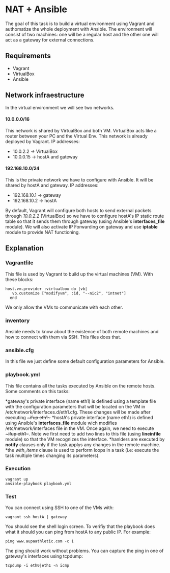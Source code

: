 # NAT + Ansible #

The goal of this task is to build a virtual environment using Vagrant and authomatize the whole deployment with Ansible. The environment will consist of two machines: one will be a regular host and the other one will act as a gateway for external connections.

## Requirements ##
* Vagrant
* VirtualBox
* Ansible


## Network infraestructure ##
In the virtual environment we will see two networks.
#### 10.0.0.0/16 ####
This network is shared by VirtualBox and both VM. VirtualBox acts like a router between your PC and the Virtual Env. This network is already deployed by Vagrant.
IP addresses:
* 10.0.2.2 -> VirtualBox
* 10.0.0.15 -> hostA and gateway
#### 192.168.10.0/24 ####
This is the private network we have to configure with Ansible. It will be shared by hostA and gateway.
IP addresses:
* 192.168.10.1 -> gateway
* 192.168.10.2 -> hostA

By default, Vagrant will configure both hosts to send external packets through *10.0.2.2* (VirtualBox) so we have to configure hostA's IP static route table so that it sends them through gateway (using Ansible's __interfaces_file__ module). We will also activate IP Forwarding on gateway and use __iptable__ module to provide NAT functioning.


## Explanation ##
### Vagrantfile ###
This file is used by Vagrant to build up the virtual machines (VM). With these blocks:

~~~
host.vm.provider :virtualbox do |vb|
   vb.customize ["modifyvm", :id, "--nic2", "intnet"]
  end
~~~
We only allow the VMs to communicate with each other.

### inventory ###
Ansible needs to know about the existence of both remote machines and how to connect with them via SSH. This files does that.

### ansible.cfg ###
In this file we just define some default configuration parameters for Ansible.

### playbook.yml ###
This file contains all the tasks executed by Ansible on the remote hosts. Some comments on this tasks:

*gateway's private interface (name eth1) is defined using a template file with the configuration parameters that will be located on the VM in /etc/network/interfaces.d/eth1.cfg. These changes will be made after executing ~~~ifup eth1~~~
*hostA's private interface (name eth1) is defined using Ansible's __interfaces_file__ module wich modifies /etc/network/interfaces file in the VM. Once again, we need to execute ~~~ifup eth1~~~. Note we first need to add two lines to this file (using __lineinfile__ module) so that the VM recognizes the interface.
*hanlders are executed by __notify__ clauses only if the task applys any changes in the remote machine.
*the _with_items_ clause is used to perform loops in a task (i.e: execute the task multiple times changing its parameters).


### Execution ###
~~~
vagrant up
ansible-playbook playbook.yml
~~~

### Test ###
You can connect using SSH to one of the VMs with:
~~~
vagrant ssh hostA | gateway
~~~
You should see the shell login screen.
To verifiy that the playbook does what it should you can ping from hostA to any public IP.
For example:
~~~
ping www.aupaathletic.com -c 1
~~~

The ping should work without problems. You can capture the ping in one of gateway's interfaces using tcpdump:
~~~
tcpdump -i eth0|eth1 -n icmp
~~~

